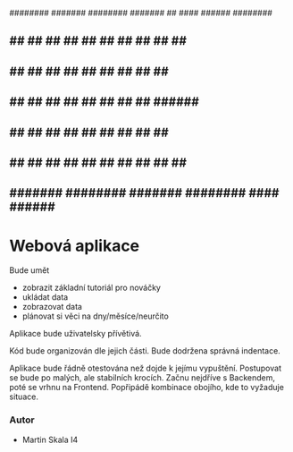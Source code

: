 ########  #######  ########   #######     ##       ####  ######  ######## 
   ##    ##     ## ##     ## ##     ##    ##        ##  ##    ##    ##    
   ##    ##     ## ##     ## ##     ##    ##        ##  ##          ##    
   ##    ##     ## ##     ## ##     ##    ##        ##   ######     ##    
   ##    ##     ## ##     ## ##     ##    ##        ##        ##    ##    
   ##    ##     ## ##     ## ##     ##    ##        ##  ##    ##    ##    
   ##     #######  ########   #######     ######## ####  ######     ##  
   
   
# Webová aplikace                                                                   
Bude umět
- zobrazit základní tutoriál pro nováčky
- ukládat data
- zobrazovat data
- plánovat si věci na dny/měsíce/neurčito

Aplikace bude uživatelsky přívětivá.

Kód bude organizován dle jejich části.
Bude dodržena správná indentace.

Aplikace bude řádně otestována než dojde k jejímu vypuštění.
Postupovat se bude po malých, ale stabilních krocích.
Začnu nejdříve s Backendem, poté se vrhnu na Frontend. Popřipádě kombinace obojího, kde to vyžaduje situace.

### Autor
- Martin Skala I4
